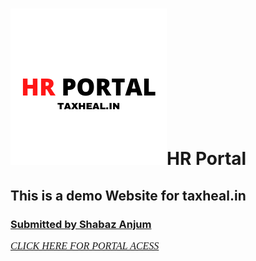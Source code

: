 
<H1><img src="images\logo.png" alt="HR Portal">HR Portal</H1>
<H2>This is a demo Website for taxheal.in</H2>
<H3><a href="https://www.linkedin.com/in/shahbazanjumofficial">Submitted by Shabaz Anjum</a></H3>

<a href="https://shahbaz883.github.io/hr-portal/home-1.html"><p style="font-family:georgia,garamond,serif;font-size:16px;font-style:italic;">CLICK HERE FOR PORTAL ACESS</a>

